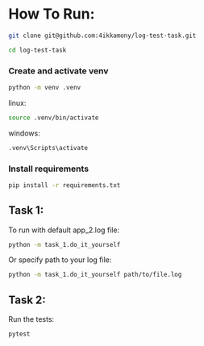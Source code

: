 # How To Run:

```sh
git clone git@github.com:4ikkamony/log-test-task.git
```

```sh
cd log-test-task
```

### Create and activate venv
```sh
python -m venv .venv
```

linux:
```sh
source .venv/bin/activate
```

windows:
```sh
.venv\Scripts\activate
```

### Install requirements
```sh
pip install -r requirements.txt
```

  ## Task 1:
  To run with default app_2.log file:
  ```sh
  python -m task_1.do_it_yourself
  ```
  Or specify path to your log file:
  ```sh
  python -m task_1.do_it_yourself path/to/file.log
   ```

  ## Task 2:
  Run the tests:
  ```sh
  pytest
  ```
